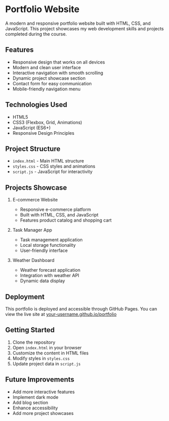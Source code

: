 # Portfolio Website

A modern and responsive portfolio website built with HTML, CSS, and JavaScript. This project showcases my web development skills and projects completed during the course.

## Features

- Responsive design that works on all devices
- Modern and clean user interface
- Interactive navigation with smooth scrolling
- Dynamic project showcase section
- Contact form for easy communication
- Mobile-friendly navigation menu

## Technologies Used

- HTML5
- CSS3 (Flexbox, Grid, Animations)
- JavaScript (ES6+)
- Responsive Design Principles

## Project Structure

- `index.html` - Main HTML structure
- `styles.css` - CSS styles and animations
- `script.js` - JavaScript for interactivity

## Projects Showcase

1. E-commerce Website
   - Responsive e-commerce platform
   - Built with HTML, CSS, and JavaScript
   - Features product catalog and shopping cart

2. Task Manager App
   - Task management application
   - Local storage functionality
   - User-friendly interface

3. Weather Dashboard
   - Weather forecast application
   - Integration with weather API
   - Dynamic data display

## Deployment

This portfolio is deployed and accessible through GitHub Pages. You can view the live site at [your-username.github.io/portfolio](https://your-username.github.io/portfolio)

## Getting Started

1. Clone the repository
2. Open `index.html` in your browser
3. Customize the content in HTML files
4. Modify styles in `styles.css`
5. Update project data in `script.js`

## Future Improvements

- Add more interactive features
- Implement dark mode
- Add blog section
- Enhance accessibility
- Add more project showcases